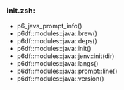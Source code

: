 ### init.zsh:
- p6_java_prompt_info()
- p6df::modules::java::brew()
- p6df::modules::java::deps()
- p6df::modules::java::init()
- p6df::modules::java::jenv::init(dir)
- p6df::modules::java::langs()
- p6df::modules::java::prompt::line()
- p6df::modules::java::version()

